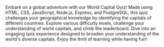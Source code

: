 Embark on a global adventure with our World Capital Quiz! Made using HTML, CSS, JavaScript, Node.js, Express, and PostgreSQL, this quiz challenges your geographical knowledge by identifying the capitals of different countries. Explore various difficulty levels, challenge your understanding of world capitals, and climb the leaderboard. Dive into an engaging quiz experience designed to broaden your understanding of the world's diverse capitals. Enjoy the thrill of learning while having fun!

